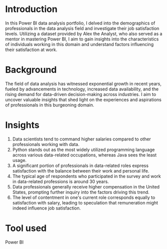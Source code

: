 # Introduction
In this Power BI data analysis portfolio, I delved into the demographics of professionals in the data analysis field and investigate their job satisfaction levels. 
Utilizing a dataset provided by Alex the Analyst, who also served as a mentor in mastering Power BI, I aim to gain insights into the characteristics of individuals working in this domain 
and understand factors influencing their satisfaction at work.
# Background
The field of data analysis has witnessed exponential growth in recent years, fueled by advancements in technology, increased data availability, 
and the rising demand for data-driven decision-making across industries. I aim to uncover valuable insights that shed light on the experiences and aspirations of professionals in this burgeoning domain.
# Insights
1. Data scientists tend to command higher salaries compared to other professionals working with data.
2. Python stands out as the most widely utilized programming language across various data-related occupations, whereas Java sees the least usage.
3. A significant portion of professionals in data-related roles express satisfaction with the balance between their work and personal life.
4. The typical age of respondents who participated in the survey and work in data-related professions is around 30 years.
5. Data professionals generally receive higher compensation in the United States, prompting further inquiry into the factors driving this trend.
6. The level of contentment in one's current role corresponds equally to satisfaction with salary, leading to speculation that remuneration might indeed influence job satisfaction.

# Tool used
Power BI
